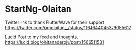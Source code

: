# StartNg-Olaitan

Twitter link to thank FlutterWave for their support
https://twitter.com/iamolaitan__/status/1164644045379055617

Lucid Post to my feed and thoughts.
https://lucid.blog/olaitanaderoju/post/1566511531
